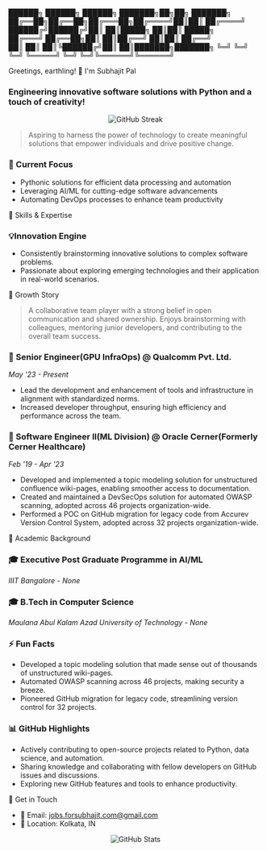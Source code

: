 
██████╗ ██████╗  ██████╗ ███████╗██╗██╗     ███████╗
██╔══██╗██╔══██╗██╔═══██╗██╔════╝██║██║     ██╔════╝
██████╔╝██████╔╝██║   ██║█████╗  ██║██║     █████╗  
██╔═══╝ ██╔══██╗██║   ██║██╔══╝  ██║██║     ██╔══╝  
██║     ██║  ██║╚██████╔╝██║     ██║███████╗███████╗
╚═╝     ╚═╝  ╚═╝ ╚═════╝ ╚═╝     ╚═╝╚══════╝╚══════╝


Greetings, earthling! 👾 I'm Subhajit Pal
### Engineering innovative software solutions with Python and a touch of creativity!


<div align="center">
  <img src="https://github-readme-streak-stats.herokuapp.com/?user=&theme=dark" alt="GitHub Streak" />
</div>


> Aspiring to harness the power of technology to create meaningful solutions that empower individuals and drive positive change.

### 🎯 Current Focus
- Pythonic solutions for efficient data processing and automation
- Leveraging AI/ML for cutting-edge software advancements
- Automating DevOps processes to enhance team productivity


💪 Skills & Expertise


### 💡Innovation Engine
- Consistently brainstorming innovative solutions to complex software problems.
- Passionate about exploring emerging technologies and their application in real-world scenarios.


🌱 Growth Story

> A collaborative team player with a strong belief in open communication and shared ownership. Enjoys brainstorming with colleagues, mentoring junior developers, and contributing to the overall team success.

### 🏢 Senior Engineer(GPU InfraOps) @ Qualcomm Pvt. Ltd.
*May '23 - Present*

- Lead the development and enhancement of tools and infrastructure in alignment with standardized norms.
- Increased developer throughput, ensuring high efficiency and performance across the team.

### 🏢 Software Engineer II(ML Division) @ Oracle Cerner(Formerly Cerner Healthcare)
*Feb '19 - Apr '23*

- Developed and implemented a topic modeling solution for unstructured confluence wiki-pages, enabling smoother access to documentation.
- Created and maintained a DevSecOps solution for automated OWASP scanning, adopted across 46 projects organization-wide.
- Performed a POC on GitHub migration for legacy code from Accurev Version Control System, adopted across 32 projects organization-wide.


📖 Academic Background

### 🎓 Executive Post Graduate Programme in AI/ML
*IIIT Bangalore - None*

### 🎓 B.Tech in Computer Science
*Maulana Abul Kalam Azad University of Technology - None*


### ⚡ Fun Facts
- Developed a topic modeling solution that made sense out of thousands of unstructured wiki-pages.
- Automated OWASP scanning across 46 projects, making security a breeze.
- Pioneered GitHub migration for legacy code, streamlining version control for 32 projects.


### 📊 GitHub Highlights
- Actively contributing to open-source projects related to Python, data science, and automation.
- Sharing knowledge and collaborating with fellow developers on GitHub issues and discussions.
- Exploring new GitHub features and tools to enhance productivity.


🤝 Get in Touch

- 📧 Email: jobs.forsubhajit.com@gmail.com
- 📍 Location: Kolkata, IN

<div align="center">
  <img src="https://github-readme-stats.vercel.app/api?username={github_username}&show_icons=true&theme=radical" alt="GitHub Stats" />
</div>
